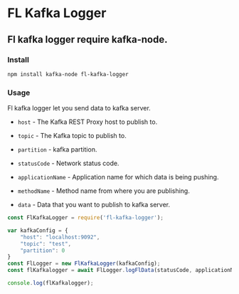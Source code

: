 # FL Kafka Logger 

## Fl kafka logger require kafka-node.
### Install
```sh
npm install kafka-node fl-kafka-logger
```
### Usage
Fl kafka logger let you send data to kafka server.

* `host` - The Kafka REST Proxy host to publish to.
* `topic` - The Kafka topic to publish to.
* `partition` - kafka partition.


* `statusCode` - Network status code.
* `applicationName` - Application name for which data is being pushing.
* `methodName` - Method name from where you are publishing.
* `data` - Data that you want to publish to kafka server.


```js
const FlKafkaLogger = require('fl-kafka-logger');

var kafkaConfig = {
    "host": "localhost:9092",
    "topic": "test",
    "partition": 0
}
const FlLogger = new FlKafkaLogger(kafkaConfig);
const flKafkalogger = await FlLogger.logFlData(statusCode, applicationName, methodName, data);

console.log(flKafkalogger);
```